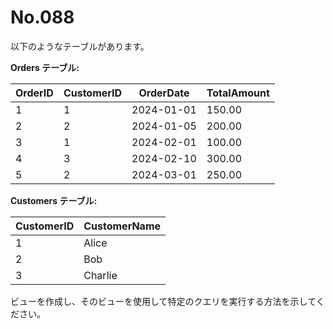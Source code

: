 # No.088

以下のようなテーブルがあります。

**Orders テーブル:**

| OrderID | CustomerID | OrderDate   | TotalAmount |
|---------|------------|-------------|-------------|
| 1       | 1          | 2024-01-01  | 150.00      |
| 2       | 2          | 2024-01-05  | 200.00      |
| 3       | 1          | 2024-02-01  | 100.00      |
| 4       | 3          | 2024-02-10  | 300.00      |
| 5       | 2          | 2024-03-01  | 250.00      |

**Customers テーブル:**

| CustomerID | CustomerName |
|------------|--------------|
| 1          | Alice        |
| 2          | Bob          |
| 3          | Charlie      |

ビューを作成し、そのビューを使用して特定のクエリを実行する方法を示してください。
